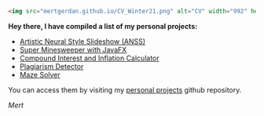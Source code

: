 ```html
<img src="mertgerdan.github.io/CV_Winter21.png" alt="CV" width="992" height="1403">
```

**Hey there, I have compiled a list of my personal projects:**
- [Artistic Neural Style Slideshow (ANSS)](https://github.com/hisarcs/neural-style-transfer)
- [Super Minesweeper with JavaFX](https://github.com/mertgerdan/personal-projects/tree/minesweeper)
- [Compound Interest and Inflation Calculator](https://github.com/mertgerdan/personal-projects/tree/compinterestcalc)
- [Plagiarism Detector](https://github.com/mertgerdan/personal-projects/tree/plagiarismdetector)
- [Maze Solver](https://github.com/mertgerdan/personal-projects/tree/cs-p-project)

You can access them by visiting my [personal projects](https://github.com/mertgerdan/personal-projects) github repository.

_Mert_
